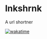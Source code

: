 # lnkshrnk
A url shortner 


[![wakatime](https://wakatime.com/badge/github/chrispydizzle/lnkshrnk.svg)](https://wakatime.com/@ae6967d3-6d3b-4433-834a-e44dc28e320f/projects/fymebeqvvd?start=2021-07-25&end=2021-07-31)
